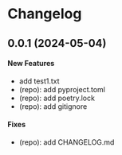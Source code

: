 # Changelog

## 0.0.1 (2024-05-04)

#### New Features

* add test1.txt
* (repo): add pyproject.toml
* (repo): add poetry.lock
* (repo): add gitignore
#### Fixes

* (repo): add CHANGELOG.md
